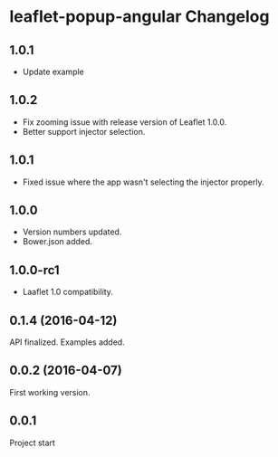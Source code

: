 leaflet-popup-angular Changelog
=================

## 1.0.1
- Update example

## 1.0.2
- Fix zooming issue with release version of Leaflet 1.0.0.
- Better support injector selection.

## 1.0.1
- Fixed issue where the app wasn't selecting the injector properly.

## 1.0.0
- Version numbers updated.
- Bower.json added.

## 1.0.0-rc1
- Laaflet 1.0 compatibility.

## 0.1.4 (2016-04-12)
API finalized. Examples added.

## 0.0.2 (2016-04-07)
First working version.

## 0.0.1
Project start
